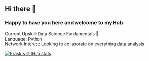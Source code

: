 ## Hi there 👋 

### Happy to have you here and welcome to my Hub.

Current Upskill: Data Science Fundamentals 🌱  
Language: Python   
Network Interest: Looking to collaborate on everything data analysis   


[![Erask's GitHub stats](https://github-readme-stats.vercel.app/api?username=Erask)](https://github.com/anuraghazra/github-readme-stats)






